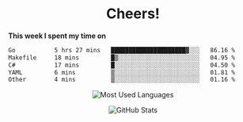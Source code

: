 <h1 align="center">Cheers!</h1>

**This week I spent my time on**
<!--START_SECTION:waka-->

```txt
Go           5 hrs 27 mins   █████████████████████▓░░░   86.16 %
Makefile     18 mins         █▒░░░░░░░░░░░░░░░░░░░░░░░   04.95 %
C#           17 mins         █░░░░░░░░░░░░░░░░░░░░░░░░   04.50 %
YAML         6 mins          ▒░░░░░░░░░░░░░░░░░░░░░░░░   01.81 %
Other        4 mins          ▒░░░░░░░░░░░░░░░░░░░░░░░░   01.16 %
```

<!--END_SECTION:waka-->

<p align="center"><img src="https://github-readme-stats.vercel.app/api/top-langs/?username=thnkrn&layout=compact&hide=html&theme=tokyonight" alt="Most Used Languages" /></p>

<p align="center"><img src="https://github-readme-stats.vercel.app/api?username=thnkrn&show_icons=true&count_private=true&theme=tokyonight&show=reviews&hide_rank=false&rank_icon=github" alt="GitHub Stats" /></p>

<!-- <p align="center"><a href="https://wakatime.com"><img src="https://wakatime.com/share/@thnkrn/40092326-d1bd-471b-89da-9a7c63939402.png" /></p>
 -->
